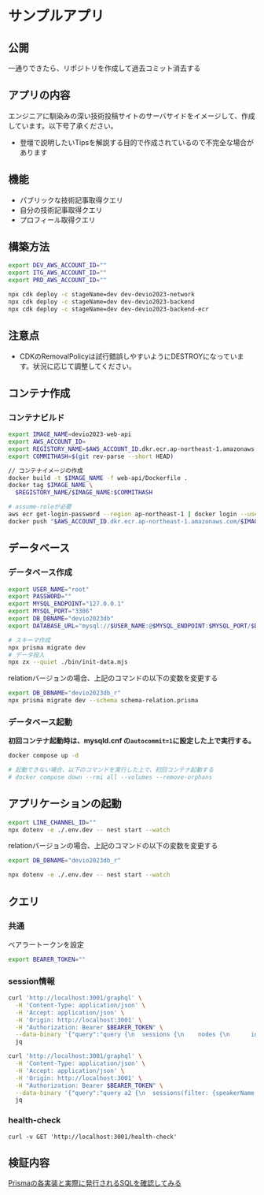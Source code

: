 # サンプルアプリ

## 公開
一通りできたら、リポジトリを作成して過去コミット消去する

## アプリの内容

エンジニアに馴染みの深い技術投稿サイトのサーバサイドをイメージして、作成しています。以下号了承ください。

* 登壇で説明したいTipsを解説する目的で作成されているので不完全な場合があります

## 機能

* パブリックな技術記事取得クエリ
* 自分の技術記事取得クエリ
* プロフィール取得クエリ

## 構築方法

```bash
export DEV_AWS_ACCOUNT_ID=""
export ITG_AWS_ACCOUNT_ID=""
export PRD_AWS_ACCOUNT_ID=""

npx cdk deploy -c stageName=dev dev-devio2023-network
npx cdk deploy -c stageName=dev dev-devio2023-backend
npx cdk deploy -c stageName=dev dev-devio2023-backend-ecr
```

## 注意点

* CDKのRemovalPolicyは試行錯誤しやすいようにDESTROYになっています。状況に応じて調整してください。

## コンテナ作成

### コンテナビルド

```bash
export IMAGE_NAME=devio2023-web-api
export AWS_ACCOUNT_ID=
export REGISTORY_NAME=$AWS_ACCOUNT_ID.dkr.ecr.ap-northeast-1.amazonaws.com
export COMMITHASH=$(git rev-parse --short HEAD)

// コンテナイメージの作成
docker build -t $IMAGE_NAME -f web-api/Dockerfile .
docker tag $IMAGE_NAME \
  $REGISTORY_NAME/$IMAGE_NAME:$COMMITHASH

# assume-roleが必要
aws ecr get-login-password --region ap-northeast-1 | docker login --username AWS --password-stdin $AWS_ACCOUNT_ID.dkr.ecr.ap-northeast-1.amazonaws.com
docker push "$AWS_ACCOUNT_ID.dkr.ecr.ap-northeast-1.amazonaws.com/$IMAGE_NAME:$COMMITHASH"
```

## データベース

### データベース作成

```bash
export USER_NAME="root"
export PASSWORD=""
export MYSQL_ENDPOINT="127.0.0.1"
export MYSQL_PORT="3306"
export DB_DBNAME="devio2023db"
export DATABASE_URL="mysql://$USER_NAME:@$MYSQL_ENDPOINT:$MYSQL_PORT/$DB_DBNAME"

# スキーマ作成
npx prisma migrate dev
# データ投入
npx zx --quiet ./bin/init-data.mjs
```

relationバージョンの場合、上記のコマンドの以下の変数を変更する
```bash
export DB_DBNAME="devio2023db_r"
npx prisma migrate dev --schema schema-relation.prisma
```

### データベース起動

**初回コンテナ起動時は、mysqld.cnf の`autocommit=1`に設定した上で実行する。**

```bash
docker compose up -d

# 起動できない場合、以下のコマンドを実行した上で、初回コンテナ起動する
# docker compose down --rmi all --volumes --remove-orphans
```

## アプリケーションの起動

```bash
export LINE_CHANNEL_ID=""
npx dotenv -e ./.env.dev -- nest start --watch
```

relationバージョンの場合、上記のコマンドの以下の変数を変更する
```bash
export DB_DBNAME="devio2023db_r"

npx dotenv -e ./.env.dev -- nest start --watch
```


## クエリ

### 共通

ベアラートークンを設定
```bash
export BEARER_TOKEN=""
```

### session情報

```bash
curl 'http://localhost:3001/graphql' \
  -H 'Content-Type: application/json' \
  -H 'Accept: application/json' \
  -H 'Origin: http://localhost:3001' \
  -H "Authorization: Bearer $BEARER_TOKEN" \
  --data-binary '{"query":"query {\n  sessions {\n    nodes {\n      id\n      title\n      speakers {\n        id\n        name\n      }\n      date\n      start\n      end\n    }\n  }\n}"}' --compressed | \
  jq
```

```bash
curl 'http://localhost:3001/graphql' \
  -H 'Content-Type: application/json' \
  -H 'Accept: application/json' \
  -H 'Origin: http://localhost:3001' \
  -H "Authorization: Bearer $BEARER_TOKEN" \
  --data-binary '{"query":"query a2 {\n  sessions(filter: {speakerName: \"speakerName1\"}) {\n    nodes {\n      id\n      title\n      speakers {\n        id\n        name\n      }\n      date\n      start\n      end\n    }\n  }\n}"}' --compressed | \
  jq
```

### health-check

```
curl -v GET 'http://localhost:3001/health-check'
```


## 検証内容

[Prismaの各実装と実際に発行されるSQLを確認してみる](https://zenn.dev/shuntaka/scraps/839f1936200006)
